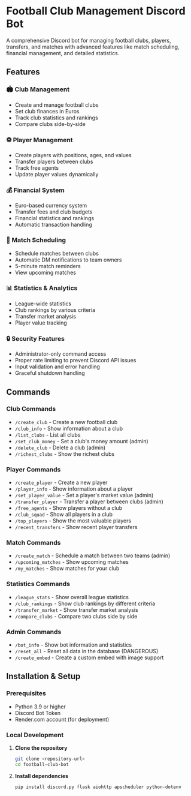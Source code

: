 # Football Club Management Discord Bot

A comprehensive Discord bot for managing football clubs, players, transfers, and matches with advanced features like match scheduling, financial management, and detailed statistics.

## Features

### 🏟️ Club Management
- Create and manage football clubs
- Set club finances in Euros
- Track club statistics and rankings
- Compare clubs side-by-side

### ⚽ Player Management
- Create players with positions, ages, and values
- Transfer players between clubs
- Track free agents
- Update player values dynamically

### 💰 Financial System
- Euro-based currency system
- Transfer fees and club budgets
- Financial statistics and rankings
- Automatic transaction handling

### 📅 Match Scheduling
- Schedule matches between clubs
- Automatic DM notifications to team owners
- 5-minute match reminders
- View upcoming matches

### 📊 Statistics & Analytics
- League-wide statistics
- Club rankings by various criteria
- Transfer market analysis
- Player value tracking

### 🔒 Security Features
- Administrator-only command access
- Proper rate limiting to prevent Discord API issues
- Input validation and error handling
- Graceful shutdown handling

## Commands

### Club Commands
- `/create_club` - Create a new football club
- `/club_info` - Show information about a club
- `/list_clubs` - List all clubs
- `/set_club_money` - Set a club's money amount (admin)
- `/delete_club` - Delete a club (admin)
- `/richest_clubs` - Show the richest clubs

### Player Commands
- `/create_player` - Create a new player
- `/player_info` - Show information about a player
- `/set_player_value` - Set a player's market value (admin)
- `/transfer_player` - Transfer a player between clubs (admin)
- `/free_agents` - Show players without a club
- `/club_squad` - Show all players in a club
- `/top_players` - Show the most valuable players
- `/recent_transfers` - Show recent player transfers

### Match Commands
- `/create_match` - Schedule a match between two teams (admin)
- `/upcoming_matches` - Show upcoming matches
- `/my_matches` - Show matches for your club

### Statistics Commands
- `/league_stats` - Show overall league statistics
- `/club_rankings` - Show club rankings by different criteria
- `/transfer_market` - Show transfer market analysis
- `/compare_clubs` - Compare two clubs side by side

### Admin Commands
- `/bot_info` - Show bot information and statistics
- `/reset_all` - Reset all data in the database (DANGEROUS)
- `/create_embed` - Create a custom embed with image support

## Installation & Setup

### Prerequisites
- Python 3.9 or higher
- Discord Bot Token
- Render.com account (for deployment)

### Local Development

1. **Clone the repository**
   ```bash
   git clone <repository-url>
   cd football-club-bot
   ```

2. **Install dependencies**
   ```bash
   pip install discord.py flask aiohttp apscheduler python-dotenv
   